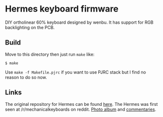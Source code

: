 Hermes keyboard firmware
========================
DIY ortholinear 60% keyboard designed by wenbu. It has support for RGB backlighting on the PCB.

## Build
Move to this directory then just run `make` like:

    $ make

Use `make -f Makefile.pjrc` if you want to use PJRC stack but I find no reason to do so now.


## Links
The original repository for Hermes can be found [here](https://github.com/wenbu/tmk_keyboard/tree/master/keyboard/hermes). The Hermes was first seen at /r/mechanicalkeyboards on reddit. [Photo album](http://imgur.com/a/FbJg9) and [commentaries](https://www.reddit.com/r/MechanicalKeyboards/comments/3xiywl/photos_hermes_a_custom_ortholinear_60_keyboard/).